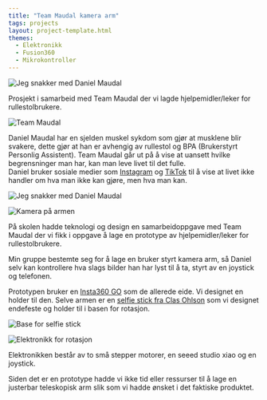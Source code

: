 ```yaml
---
title: "Team Maudal kamera arm"
tags: projects
layout: project-template.html
themes:
  - Elektronikk
  - Fusion360
  - Mikrokontroller
---
```


![Jeg snakker med Daniel Maudal](/assets/images/Projects/TeamMaudal/MaudalTalking.jpg)

Prosjekt i samarbeid med Team Maudal der vi lagde hjelpemidler/leker for rullestolbrukere.

<div class="split"></div>

![Team Maudal](/assets/images/Projects/TeamMaudal/TeamMaudal.jpg)

<div class="section-box">

<div class="text-section">

Daniel Maudal har en sjelden muskel sykdom som gjør at musklene blir svakere, dette gjør at han er avhengig av rullestol og BPA (Brukerstyrt Personlig Assistent).
Team Maudal går ut på å vise at uansett hvilke begrensninger man har, kan man leve livet til det fulle.  
Daniel bruker sosiale medier som [Instagram](https://www.instagram.com/teammaudal/) og [TikTok](https://www.tiktok.com/@teammaudal) til å vise at livet ikke handler om hva man ikke kan gjøre, men hva man kan.

</div>

<div class="image-section">

![Jeg snakker med Daniel Maudal](/assets/images/Projects/TeamMaudal/MaudalTalking.jpg)

</div>

</div>

<div class="section-box">

<div class="image-section">

![Kamera på armen](/assets/images/Projects/TeamMaudal/CamArmEnd.jpg)

</div>

<div class="text-section">

På skolen hadde teknologi og design en samarbeidoppgave med Team Maudal der vi fikk i oppgave å lage en prototype av hjelpemidler/leker for rullestolbrukere.

Min gruppe bestemte seg for å lage en bruker styrt kamera arm, så Daniel selv kan kontrollere hva slags bilder han har lyst til å ta, styrt av en joystick og telefonen.

Prototypen bruker en [Insta360 GO](https://www.insta360.com/product/insta360-go) som de allerede eide. Vi designet en holder til den. Selve armen er en [selfie stick fra Clas Ohlson](https://www.clasohlson.com/no/Selfiestang-med-tripod-og-fjernutloser/p/Pr389480000) som vi designet endefeste og holder til i basen for rotasjon.

![Base for selfie stick](/assets/images/Projects/TeamMaudal/HoldingMechanism.png)

</div>

</div>

<div class="section-box">

<div class="image-section">

![Elektronikk for rotasjon](/assets/images/Projects/TeamMaudal/CamArmElectronics.jpg)

</div>

<div class="text-section">

Elektronikken består av to små stepper motorer, en seeed studio xiao og en joystick.

Siden det er en prototype hadde vi ikke tid eller ressurser til å lage en justerbar teleskopisk arm slik som vi hadde ønsket i det faktiske produktet.

</div>

</div>
